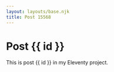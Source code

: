 ```yaml
---
layout: layouts/base.njk
title: Post 15568
---
```


# Post {{ id }}

This is post {{ id }} in my Eleventy project.
